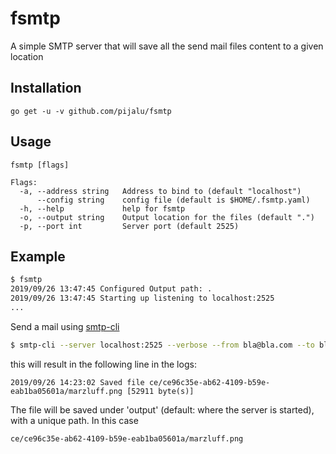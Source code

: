 # fsmtp

A simple SMTP server that will save all the send mail files content to a given location

## Installation
`go get -u -v github.com/pijalu/fsmtp`

## Usage
```
fsmtp [flags]

Flags:
  -a, --address string   Address to bind to (default "localhost")
      --config string    config file (default is $HOME/.fsmtp.yaml)
  -h, --help             help for fsmtp
  -o, --output string    Output location for the files (default ".")
  -p, --port int         Server port (default 2525)
```

## Example
```sh 
$ fsmtp
2019/09/26 13:47:45 Configured Output path: .
2019/09/26 13:47:45 Starting up listening to localhost:2525
...
```

Send a mail using [smtp-cli](http://www.logix.cz/michal/devel/smtp-cli/)

```sh
$ smtp-cli --server localhost:2525 --verbose --from bla@bla.com --to bli@bla.com --subject "hoho" --body-plain "That a mail" -4 --attach=Documents/marzluff.png
```

this will result in the following line in the logs:
```
2019/09/26 14:23:02 Saved file ce/ce96c35e-ab62-4109-b59e-eab1ba05601a/marzluff.png [52911 byte(s)]
```

The file will be saved under 'output' (default: where the server is started), with a unique path. In this case 
```
ce/ce96c35e-ab62-4109-b59e-eab1ba05601a/marzluff.png
```

